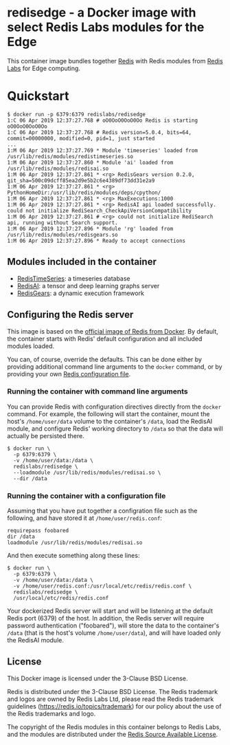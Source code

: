 # redisedge - a Docker image with select Redis Labs modules for the Edge

This container image bundles together [Redis](https://redis.io) with Redis modules from [Redis Labs](https://redislabs.com) for Edge computing.

# Quickstart

```text
$ docker run -p 6379:6379 redislabs/redisedge
1:C 06 Apr 2019 12:37:27.768 # oO0OoO0OoO0Oo Redis is starting oO0OoO0OoO0Oo
1:C 06 Apr 2019 12:37:27.768 # Redis version=5.0.4, bits=64, commit=00000000, modified=0, pid=1, just started
...
1:M 06 Apr 2019 12:37:27.769 * Module 'timeseries' loaded from /usr/lib/redis/modules/redistimeseries.so
1:M 06 Apr 2019 12:37:27.860 * Module 'ai' loaded from /usr/lib/redis/modules/redisai.so
1:M 06 Apr 2019 12:37:27.861 * <rg> RedisGears version 0.2.0, git_sha=500c09dcff85ea2d9e5b2c6e4389df73dd31e2a9
1:M 06 Apr 2019 12:37:27.861 * <rg> PythonHomeDir:/usr/lib/redis/modules/deps/cpython/
1:M 06 Apr 2019 12:37:27.861 * <rg> MaxExecutions:1000
1:M 06 Apr 2019 12:37:27.861 * <rg> RedisAI api loaded successfully.
could not initialize RediSearch_CheckApiVersionCompatibility
1:M 06 Apr 2019 12:37:27.861 # <rg> could not initialize RediSearch api, running without Search support.
1:M 06 Apr 2019 12:37:27.896 * Module 'rg' loaded from /usr/lib/redis/modules/redisgears.so
1:M 06 Apr 2019 12:37:27.896 * Ready to accept connections
```

## Modules included in the container

* [RedisTimeSeries](https://oss.redislabs.com/redistimeseries/): a timeseries database
* [RedisAI](https://oss.redislabs.com/redisai/): a tensor and deep learning graphs server
* [RedisGears](https://oss.redislabs.com/redisgears/): a dynamic execution framework

## Configuring the Redis server

This image is based on the [official image of Redis from Docker](https://hub.docker.com/_/redis/). By default, the container starts with Redis' default configuration and all included modules loaded.

You can, of course, override the defaults. This can be done either by providing additional command line arguments to the `docker` command, or by providing your own [Redis configuration file](http://download.redis.io/redis-stable/redis.conf).

### Running the container with command line arguments

You can provide Redis with configuration directives directly from the `docker` command. For example, the following will start the container, mount the host's `/home/user/data` volume to the container's `/data`, load the RedisAI module, and configure Redis' working directory to `/data` so that the data will actually be persisted there.

```text
$ docker run \
  -p 6379:6379 \
  -v /home/user/data:/data \
  redislabs/redisedge \
  --loadmodule /usr/lib/redis/modules/redisai.so \
  --dir /data
```

### Running the container with a configuration file

Assuming that you have put together a configration file such as the following, and have stored it at `/home/user/redis.conf`:

```text
requirepass foobared
dir /data
loadmodule /usr/lib/redis/modules/redisai.so
```

And then execute something along these lines:

```text
$ docker run \
  -p 6379:6379 \
  -v /home/user/data:/data \
  -v /home/user/redis.conf:/usr/local/etc/redis/redis.conf \
  redislabs/redisedge \
  /usr/local/etc/redis/redis.conf
```

Your dockerized Redis server will start and will be listening at the default Redis port (6379) of the host. In addition, the Redis server will require password authentication ("foobared"), will store the data to the container's `/data` (that is the host's volume `/home/user/data`), and will have loaded only the RedisAI module.

## License

This Docker image is licensed under the 3-Clause BSD License.

Redis is distributed under the 3-Clause BSD License. The Redis trademark and logos are owned by Redis Labs Ltd, please read the Redis trademark guidelines (https://redis.io/topics/trademark) for our policy about the use of the Redis trademarks and logo.

The copyright of the Redis modules in this container belongs to Redis Labs, and the modules are distributed under the [Redis Source Available License](https://github.com/RedisLabsModules/licenses/).

